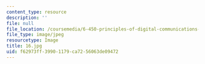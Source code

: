 ```yaml
---
content_type: resource
description: ''
file: null
file_location: /coursemedia/6-450-principles-of-digital-communications-i-fall-2006/f62973ff39901179ca7256063de09472_16.jpg
file_type: image/jpeg
resourcetype: Image
title: 16.jpg
uid: f62973ff-3990-1179-ca72-56063de09472
---
```

